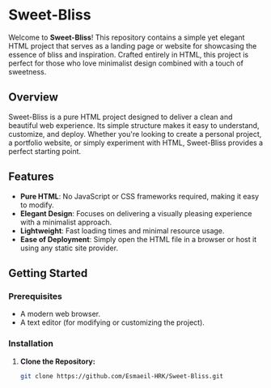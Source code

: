 # Sweet-Bliss

Welcome to **Sweet-Bliss**! This repository contains a simple yet elegant HTML project that serves as a landing page or website for showcasing the essence of bliss and inspiration. Crafted entirely in HTML, this project is perfect for those who love minimalist design combined with a touch of sweetness.

## Overview

Sweet-Bliss is a pure HTML project designed to deliver a clean and beautiful web experience. Its simple structure makes it easy to understand, customize, and deploy. Whether you're looking to create a personal project, a portfolio website, or simply experiment with HTML, Sweet-Bliss provides a perfect starting point.

## Features

- **Pure HTML**: No JavaScript or CSS frameworks required, making it easy to modify.
- **Elegant Design**: Focuses on delivering a visually pleasing experience with a minimalist approach.
- **Lightweight**: Fast loading times and minimal resource usage.
- **Ease of Deployment**: Simply open the HTML file in a browser or host it using any static site provider.

## Getting Started

### Prerequisites

- A modern web browser.
- A text editor (for modifying or customizing the project).

### Installation

1. **Clone the Repository:**
   ```bash
   git clone https://github.com/Esmaeil-HRK/Sweet-Bliss.git
